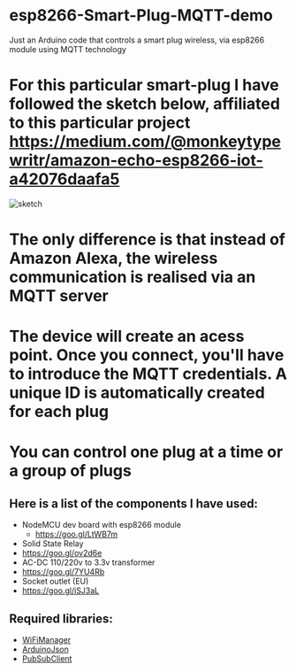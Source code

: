 # esp8266-Smart-Plug-MQTT-demo
Just an Arduino code that controls a smart plug wireless, via esp8266 module using MQTT technology

# For this particular smart-plug I have followed the sketch below, affiliated to this particular project https://medium.com/@monkeytypewritr/amazon-echo-esp8266-iot-a42076daafa5
![sketch](https://cdn-images-1.medium.com/max/1000/1*naLf9QOR8JYPTNeFEaywYg.png)
# 
# The only difference is that instead of Amazon Alexa, the wireless communication is realised via an MQTT server
#
# The device will create an acess point. Once you connect, you'll have to introduce the MQTT credentials. A unique ID is automatically created for each plug
# You can control one plug at a time or a group of plugs

## Here is a list of the components I have used:
* NodeMCU dev board with esp8266 module
  * https://goo.gl/LtWB7m
 * Solid State Relay
  * https://goo.gl/ov2d6e
 * AC-DC 110/220v to 3.3v transformer
  * https://goo.gl/7YU4Rb
 * Socket outlet (EU)
  * https://goo.gl/iSJ3aL
  ## Required libraries:
* [WiFiManager](https://github.com/tzapu/WiFiManager)
* [ArduinoJson](https://github.com/bblanchon/ArduinoJson)
* [PubSubClient](https://github.com/knolleary/pubsubclient)


